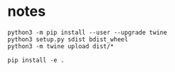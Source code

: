 # notes

```
python3 -m pip install --user --upgrade twine
python3 setup.py sdist bdist_wheel
python3 -m twine upload dist/*
```

```
pip install -e .
```